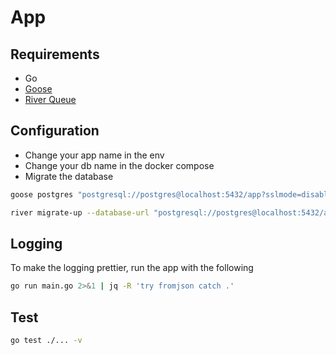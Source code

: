 # App
## Requirements
-  Go 
-  [Goose](https://github.com/pressly/goose)
-  [River Queue](https://riverqueue.com/docs#running-migrations)

## Configuration
- Change your app name in the env
- Change your db name in the docker compose
- Migrate the database
```bash
goose postgres "postgresql://postgres@localhost:5432/app?sslmode=disable" up  
```
```bash
river migrate-up --database-url "postgresql://postgres@localhost:5432/app?sslmode=disable"
```

## Logging
To make the logging prettier, run the app with the following
```bash
go run main.go 2>&1 | jq -R 'try fromjson catch .'
```

## Test
```bash
go test ./... -v
```